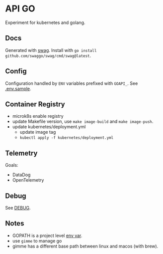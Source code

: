 # API GO

Experiment for kubernetes and golang.

## Docs

Generated with [swag](https://github.com/swaggo/swag). Install with `go install github.com/swaggo/swag/cmd/swag@latest`.

## Config

Configuration handled by `ENV` variables prefixed with `GOAPI_`. See [.env.sample](./.env.sample).

## Container Registry

- microk8s enable registry
- update Makefile version, use `make image-build` and `make image-push`.
- update kubernetes/deployment.yml
  - update image tag
  - `kubectl apply -f kubernetes/deployment.yml`

## Telemetry

Goals:
- DataDog
- OpenTelemetry

## Debug

See [DEBUG](./DEBUG.md).

## Notes

- GOPATH is a project level [env var](https://github.com/travis-ci/gimme/issues/240).
- use `gimme` to manage go
- gimme has a different base path between linux and macos (with brew).